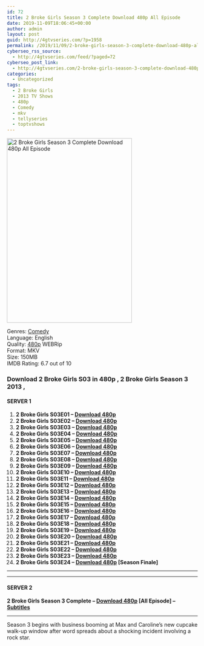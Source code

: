 ```yaml
---
id: 72
title: 2 Broke Girls Season 3 Complete Download 480p All Episode
date: 2019-11-09T18:06:45+00:00
author: admin
layout: post
guid: http://4gtvseries.com/?p=1958
permalink: /2019/11/09/2-broke-girls-season-3-complete-download-480p-all-episode/
cyberseo_rss_source:
  - http://4gtvseries.com/feed/?paged=72
cyberseo_post_link:
  - http://4gtvseries.com/2-broke-girls-season-3-complete-download-480p-all-episode/
categories:
  - Uncategorized
tags:
  - 2 Broke Girls
  - 2013 TV Shows
  - 480p
  - Comedy
  - mkv
  - tellyseries
  - toptvshows
---
```

<img loading="lazy" class="aligncenter" src="https://4.bp.blogspot.com/-wL4504oOKog/Xcb-f-JEaWI/AAAAAAAAALQ/OoTGOgn9CvMoOp2uvKf--Iq3x0OV8rv0ACK4BGAYYCw/s1600/2%2BBroke%2BGirls%2BSeason%2B3.jpg" alt="2 Broke Girls Season 3 Complete Download 480p All Episode" width="330" height="488" />

Genres:&nbsp;<a href="http://4gtvseries.com/tag/comedy/" data-wpel-link="internal">Comedy</a>  
Language: English  
Quality:&nbsp;<a href="http://4gtvseries.com/tag/480p/" data-wpel-link="internal">480p</a> WEBRip  
Format: MKV  
Size: 150MB  
IMDB Rating: 6.7 out of 10

### **Download 2 Broke Girls S03 in 480p , 2 Broke Girls Season 3 2013 ,&nbsp;**

#### <span><strong>SERVER 1</strong></span>

  1. **2 Broke Girls S03E01 – <a href="http://slink.dl480p.xyz/Frz89Dtz" data-wpel-link="external" target="_blank" rel="nofollow external noopener noreferrer" class="wpel-icon-left"><i class="wpel-icon fa fa-download" aria-hidden="true"></i>Download 480p</a>**
  2. **2 Broke Girls S03E02 – <a href="http://slink.dl480p.xyz/A6o0" data-wpel-link="external" target="_blank" rel="nofollow external noopener noreferrer" class="wpel-icon-left"><i class="wpel-icon fa fa-download" aria-hidden="true"></i>Download 480p</a>**
  3. **2 Broke Girls S03E03 – <a href="http://slink.dl480p.xyz/YniMlmyr" data-wpel-link="external" target="_blank" rel="nofollow external noopener noreferrer" class="wpel-icon-left"><i class="wpel-icon fa fa-download" aria-hidden="true"></i>Download 480p</a>**
  4. **2 Broke Girls S03E04 – <a href="http://slink.dl480p.xyz/1nQKBM3" data-wpel-link="external" target="_blank" rel="nofollow external noopener noreferrer" class="wpel-icon-left"><i class="wpel-icon fa fa-download" aria-hidden="true"></i>Download 480p</a>**
  5. **2 Broke Girls S03E05 – <a href="http://slink.dl480p.xyz/w5AXtUrL" data-wpel-link="external" target="_blank" rel="nofollow external noopener noreferrer" class="wpel-icon-left"><i class="wpel-icon fa fa-download" aria-hidden="true"></i>Download 480p</a>**
  6. **2 Broke Girls S03E06 – <a href="http://slink.dl480p.xyz/NBEdjB" data-wpel-link="external" target="_blank" rel="nofollow external noopener noreferrer" class="wpel-icon-left"><i class="wpel-icon fa fa-download" aria-hidden="true"></i>Download 480p</a>**
  7. **2 Broke Girls S03E07 – <a href="http://slink.dl480p.xyz/XPDukbi" data-wpel-link="external" target="_blank" rel="nofollow external noopener noreferrer" class="wpel-icon-left"><i class="wpel-icon fa fa-download" aria-hidden="true"></i>Download 480p</a>**
  8. **2 Broke Girls S03E08 – <a href="http://slink.dl480p.xyz/QCnA" data-wpel-link="external" target="_blank" rel="nofollow external noopener noreferrer" class="wpel-icon-left"><i class="wpel-icon fa fa-download" aria-hidden="true"></i>Download 480p</a>**
  9. **2 Broke Girls S03E09 – <a href="http://slink.dl480p.xyz/wr8lgrmx" data-wpel-link="external" target="_blank" rel="nofollow external noopener noreferrer" class="wpel-icon-left"><i class="wpel-icon fa fa-download" aria-hidden="true"></i>Download 480p</a>**
 10. **2 Broke Girls S03E10 – <a href="http://slink.dl480p.xyz/67UmIoVb" data-wpel-link="external" target="_blank" rel="nofollow external noopener noreferrer" class="wpel-icon-left"><i class="wpel-icon fa fa-download" aria-hidden="true"></i>Download 480p</a>**
 11. **2 Broke Girls S03E11 – <a href="http://slink.dl480p.xyz/urITwlz" data-wpel-link="external" target="_blank" rel="nofollow external noopener noreferrer" class="wpel-icon-left"><i class="wpel-icon fa fa-download" aria-hidden="true"></i>Download 480p</a>**
 12. **2 Broke Girls S03E12 – <a href="http://slink.dl480p.xyz/beGMa44q" data-wpel-link="external" target="_blank" rel="nofollow external noopener noreferrer" class="wpel-icon-left"><i class="wpel-icon fa fa-download" aria-hidden="true"></i>Download 480p</a>**
 13. **2 Broke Girls S03E13 – <a href="http://slink.dl480p.xyz/NI7CKCJO" data-wpel-link="external" target="_blank" rel="nofollow external noopener noreferrer" class="wpel-icon-left"><i class="wpel-icon fa fa-download" aria-hidden="true"></i>Download 480p</a>**
 14. **2 Broke Girls S03E14 – <a href="http://slink.dl480p.xyz/ZTxbf" data-wpel-link="external" target="_blank" rel="nofollow external noopener noreferrer" class="wpel-icon-left"><i class="wpel-icon fa fa-download" aria-hidden="true"></i>Download 480p</a>**
 15. **2 Broke Girls S03E15 – <a href="http://slink.dl480p.xyz/F1oC" data-wpel-link="external" target="_blank" rel="nofollow external noopener noreferrer" class="wpel-icon-left"><i class="wpel-icon fa fa-download" aria-hidden="true"></i>Download 480p</a>**
 16. **2 Broke Girls S03E16 – <a href="http://slink.dl480p.xyz/ckbRch4" data-wpel-link="external" target="_blank" rel="nofollow external noopener noreferrer" class="wpel-icon-left"><i class="wpel-icon fa fa-download" aria-hidden="true"></i>Download 480p</a>**
 17. **2 Broke Girls S03E17 – <a href="http://slink.dl480p.xyz/IuB4" data-wpel-link="external" target="_blank" rel="nofollow external noopener noreferrer" class="wpel-icon-left"><i class="wpel-icon fa fa-download" aria-hidden="true"></i>Download 480p</a>**
 18. **2 Broke Girls S03E18 – <a href="http://slink.dl480p.xyz/jD8dUH" data-wpel-link="external" target="_blank" rel="nofollow external noopener noreferrer" class="wpel-icon-left"><i class="wpel-icon fa fa-download" aria-hidden="true"></i>Download 480p</a>**
 19. **2 Broke Girls S03E19 – <a href="http://slink.dl480p.xyz/maeZXqB" data-wpel-link="external" target="_blank" rel="nofollow external noopener noreferrer" class="wpel-icon-left"><i class="wpel-icon fa fa-download" aria-hidden="true"></i>Download 480p</a>**
 20. **2 Broke Girls S03E20 – <a href="http://slink.dl480p.xyz/gvbdeVi" data-wpel-link="external" target="_blank" rel="nofollow external noopener noreferrer" class="wpel-icon-left"><i class="wpel-icon fa fa-download" aria-hidden="true"></i>Download 480p</a>**
 21. **2 Broke Girls S03E21 – <a href="http://slink.dl480p.xyz/tZhl1wk8" data-wpel-link="external" target="_blank" rel="nofollow external noopener noreferrer" class="wpel-icon-left"><i class="wpel-icon fa fa-download" aria-hidden="true"></i>Download 480p</a>**
 22. **2 Broke Girls S03E22 – <a href="http://slink.dl480p.xyz/oxc2X2c" data-wpel-link="external" target="_blank" rel="nofollow external noopener noreferrer" class="wpel-icon-left"><i class="wpel-icon fa fa-download" aria-hidden="true"></i>Download 480p</a>**
 23. **2 Broke Girls S03E23 – <a href="http://slink.dl480p.xyz/KJ1tEvD" data-wpel-link="external" target="_blank" rel="nofollow external noopener noreferrer" class="wpel-icon-left"><i class="wpel-icon fa fa-download" aria-hidden="true"></i>Download 480p</a>**
 24. **2 Broke Girls S03E24 – <a href="http://slink.dl480p.xyz/mtPbaF" data-wpel-link="external" target="_blank" rel="nofollow external noopener noreferrer" class="wpel-icon-left"><i class="wpel-icon fa fa-download" aria-hidden="true"></i>Download 480p</a> [Season Finale]**

* * *

* * *

#### <span><strong>SERVER 2</strong></span>

**2 Broke Girls Season 3 Complete – <a href="http://dl480p.xyz/1792/" data-wpel-link="external" target="_blank" rel="nofollow external noopener noreferrer" class="wpel-icon-left"><i class="wpel-icon fa fa-download" aria-hidden="true"></i>Download 480p</a> [All Episode] – <a href="https://subscene.com/subtitles/2-broke-girls-third-season" data-wpel-link="external" target="_blank" rel="nofollow external noopener noreferrer" class="wpel-icon-left"><i class="wpel-icon fa fa-download" aria-hidden="true"></i>Subtitles</a>**

* * *

Season 3 begins with business booming at Max and Caroline’s new cupcake walk-up window after word spreads about a shocking incident involving a rock star.

<div align="center">
</div>